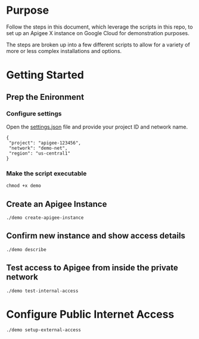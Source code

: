 # Purpose

Follow the steps in this document, which leverage the scripts in this repo,
to set up an Apigee X instance on Google Cloud for demonstration purposes. 

The steps are broken up into a few different scripts to allow for a variety
of more or less complex installations and options.

# Getting Started

## Prep the Enironment

### Configure settings
Open the [settings.json](settings.json) file and provide your project ID and network name.
```
{
 "project": "apigee-123456",
 "network": "demo-net",
 "region": "us-central1"
}
```
### Make the script executable
```
chmod +x demo
```
## Create an Apigee Instance
```
./demo create-apigee-instance
```
## Confirm new instance and show access details
```
./demo describe
```
## Test access to Apigee from inside the private network
```
./demo test-internal-access
```

# Configure Public Internet Access
```
./demo setup-external-access
```